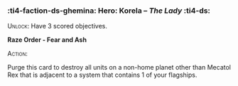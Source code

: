 ### :ti4-faction-ds-ghemina: **Hero**: Korela – _The Lady_ :ti4-ds:
<span style="font-variant:small-caps;">Unlock</span>: Have 3 scored objectives.

**Raze Order - Fear and Ash**

<span style="font-variant:small-caps;">Action</span>:

Purge this card to destroy all units on a non-home planet other than Mecatol Rex that is adjacent to a system that contains 1 of your flagships.
